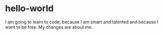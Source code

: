 # hello-world
I am going to learn to code, because I am smart and talented and because I want to be free. 
My changes are about me. 
